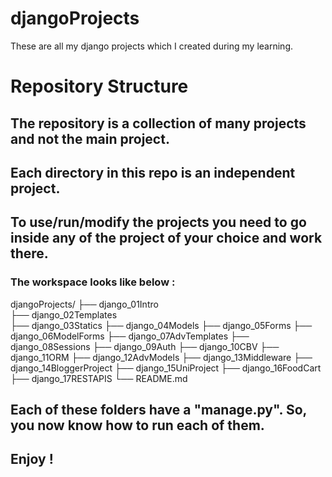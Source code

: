 # djangoProjects
These are all my django projects which I created during my learning.

# Repository Structure

## The repository is a collection of many projects and not the main project.
## Each directory in this repo is an independent project.
## To use/run/modify the projects you need to go inside any of the project of your choice and work there.

### The workspace looks like below :

djangoProjects/
├── django_01Intro\
├── django_02Templates\
├── django_03Statics
├── django_04Models
├── django_05Forms
├── django_06ModelForms
├── django_07AdvTemplates
├── django_08Sessions
├── django_09Auth
├── django_10CBV
├── django_11ORM
├── django_12AdvModels
├── django_13Middleware
├── django_14BloggerProject
├── django_15UniProject
├── django_16FoodCart
├── django_17RESTAPIS
└── README.md

## Each of these folders have a "manage.py". So, you now know how to run each of them. 
## Enjoy !
